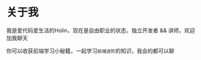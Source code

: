# 关于我

我是爱代码爱生活的Holin，现在是自由职业的状态，独立开发者 && 讲师，欢迎加我聊天

你可以收获前端学习小秘籍，一起学习`前端进阶`的知识，我会的都可以聊
<!-- 
<img src="https://cdn.jsdelivr.net/gh/shengxinjing/static/xiao3.jpg" width="280">

## 极客时间付费课(文字专栏)
<img src="/vue3-geek.jpg" width="260">

## Holin前端私教课

首页的知识体系，从面试摸底 给你制定学习路线图 + 课程  帮你成功进阶前端
@ todo  录制中

## 体系课
私教课的部分模块单独拆分

1. 前端算法课，目标leetcode200题
2. Vue+ Typescript 实战课、
3. Vue3源码手写+剖析
4. React+ Typescript 实战课
5. React源码手写+剖析
6. 工程化体系
7. 性能优化 -->

